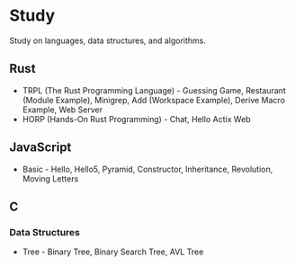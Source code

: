 # Study
Study on languages, data structures, and algorithms.

## Rust
- TRPL (The Rust Programming Language) - Guessing Game, Restaurant (Module Example), Minigrep, Add (Workspace Example), Derive Macro Example, Web Server
- HORP (Hands-On Rust Programming) - Chat, Hello Actix Web

## JavaScript
- Basic - Hello, Hello5, Pyramid, Constructor, Inheritance, Revolution, Moving Letters

## C
### Data Structures
- Tree - Binary Tree, Binary Search Tree, AVL Tree
